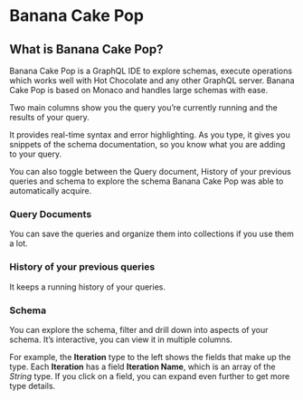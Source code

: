 # Banana Cake Pop

## What is Banana Cake Pop?

Banana Cake Pop is a GraphQL IDE to explore schemas, execute operations which works well with Hot Chocolate and any other GraphQL server. Banana Cake Pop is based on Monaco and handles large schemas with ease.

Two main columns show you the query you’re currently running and the results of your query.

It provides real-time syntax and error highlighting. As you type, it gives you snippets of the schema documentation, so you know what you are adding to your query.

You can also toggle between the Query document, History of your previous queries and schema to explore the schema Banana Cake Pop was able to automatically acquire.

### Query Documents
You can save the queries and organize them into collections if you use them a lot.

### History of your previous queries
It keeps a running history of your queries.

### Schema
You can explore the schema, filter and drill down into aspects of your schema. It’s interactive, you can view it in multiple columns.

For example, the **Iteration** type to the left shows the fields that make up the type. Each **Iteration** has a field **Iteration Name**, which is an array of the *String* type. If you click on a field, you can expand even further to get more type details.
